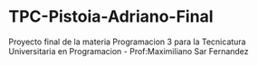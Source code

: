 # TPC-Pistoia-Adriano-Final
Proyecto final de la materia Programacion 3 para la Tecnicatura Universitaria en Programacion - Prof:Maximiliano Sar Fernandez
